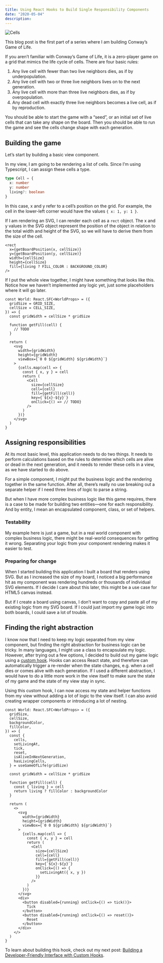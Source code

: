 ```yaml
---
title: Using React Hooks to Build Single Responsibility Components
date: "2020-05-04"
description:
---
```


![Cells](./national-cancer-institute-L7en7Lb-Ovc-unsplash.jpg)

This blog post is the first part of a series where I am building Conway’s Game of Life.

If you aren’t familiar with Conway’s Game of Life, it is a zero-player game on a grid that mimics the life cycle of cells. There are four basic rules:

1. Any live cell with fewer than two live neighbors dies, as if by underpopulation.
2. Any live cell with two or three live neighbors lives on to the next generation.
3. Any live cell with more than three live neighbors dies, as if by overpopulation.
4. Any dead cell with exactly three live neighbors becomes a live cell, as if by reproduction.

You should be able to start the game with a “seed”, or an initial set of live cells that can take any shape on the board. Then you should be able to run the game and see the cells change shape with each generation.

## Building the game

Let’s start by building a basic view component.

In my view, I am going to be rendering a list of cells. Since I’m using Typescript, I can assign these cells a type.

```ts
type Cell = {
  x: number
  y: number
  living?: boolean
}
```

In this case, x and y refer to a cell’s position on the grid. For example, the cell in the lower-left corner would have the values `{ x: 1, y: 1 }`.

If I am rendering an SVG, I can render each cell as a `rect` object. The x and y values in the SVG object represent the position of the object in relation to the total width and height of the SVG, so we will have to derive them from the size of the cell.

```tsx
<rect
  x={getBoardPosition(x, cellSize)}
  y={getBoardPosition(y, cellSize)}
  width={cellSize}
  height={cellSize}
  fill={living ? FILL_COLOR : BACKGROUND_COLOR}
/>
```

If I put the whole view together, I might have something that looks like this. Notice how we haven’t implemented any logic yet, just some placeholders where it will go later.

```tsx
const World: React.SFC<WorldProps> = ({
  gridSize = GRID_SIZE,
  cellSize = CELL_SIZE,
}) => {
  const gridWidth = cellSize * gridSize

  function getFill(cell) {
    // TODO
  }

  return (
    <svg
      width={gridWidth}
      height={gridWidth}
      viewBox={`0 0 ${gridWidth} ${gridWidth}`}
    >
      {cells.map(cell => {
        const { x, y } = cell
        return (
          <Cell
            size={cellSize}
            cell={cell}
            fill={getFill(cell)}
            key={`${x}-${y}`}
            onClick={() => // TODO}
          />
        )
      })}
    </svg>
  )
}
```

## Assigning responsibilities

At its most basic level, this application needs to do two things. It needs to perform calculations based on the rules to determine which cells are alive or dead in the next generation, and it needs to render these cells in a view, as we have started to do above.

For a simple component, I might put the business logic and the rendering together in the same function. After all, there’s really no use breaking out a separate helper if I need three lines of logic to parse a string.

But when I have more complex business logic like this game requires, there is a case to be made for building two entities—one for each responsibility. And by entity, I mean an encapsulated component, class, or set of helpers.

### Testability

My example here is just a game, but in a real world component with complex business logic, there might be real-world consequences for getting it wrong. Separating your logic from your component rendering makes it easier to test.

### Preparing for change

When I started building this application I built a board that renders using SVG. But as I increased the size of my board, I noticed a big performance hit as my component was rendering hundreds or thousands of individual SVG elements. If I decide I care about this later, this might be a use case for HTML5 canvas instead.

But if I create a board using canvas, I don’t want to copy and paste all of my existing logic from my SVG board. If I could just import my game logic into both boards, I could save a lot of trouble.

## Finding the right abstraction

I know now that I need to keep my logic separated from my view component, but finding the right abstraction for business logic can be tricky. In many languages, I might use a class to encapsulate my logic. However, after trying out a few options, I decided to build out my game logic using a [custom hook](https://reactjs.org/docs/hooks-custom.html). Hooks can access React state, and therefore can automatically trigger a re-render when the state changes, e.g. when a cell dies or comes alive with each generation. If I used a different abstraction, I would have to do a little more work in the view itself to make sure the state of my game and the state of my view stay in sync.

Using this custom hook, I can now access my state and helper functions from my view without adding a lot of logic to the view itself. I can also avoid creating wrapper components or introducing a lot of nesting.

```tsx
const World: React.SFC<WorldProps> = ({
  gridSize,
  cellSize,
  backgroundColor,
  fillColor,
}) => {
  const {
    cells,
    setLivingAt,
    tick,
    reset,
    isAliveInNextGeneration,
    hasLivingCells,
  } = useGameOfLife(gridSize)

  const gridWidth = cellSize * gridSize

  function getFill(cell) {
    const { living } = cell
    return living ? fillColor : backgroundColor
  }

  return (
    <>
      <svg
        width={gridWidth}
        height={gridWidth}
        viewBox={`0 0 ${gridWidth} ${gridWidth}`}
      >
        {cells.map(cell => {
          const { x, y } = cell
          return (
            <Cell
              size={cellSize}
              cell={cell}
              fill={getFill(cell)}
              key={`${x}-${y}`}
              onClick={() => {
                setLivingAt({ x, y })
              }}
            />
          )
        })}
      </svg>
      <div>
        <button disabled={running} onClick={() => tick()}>
          Tick
        </button>
        <button disabled={running} onClick={() => reset()}>
          Reset
        </button>
      </div>
    </>
  )
}
```

To learn about building this hook, check out my next post: [Building a Developer-Friendly Interface with Custom Hooks](/building-a-developer-friendly-interface-with-custom-hooks).
